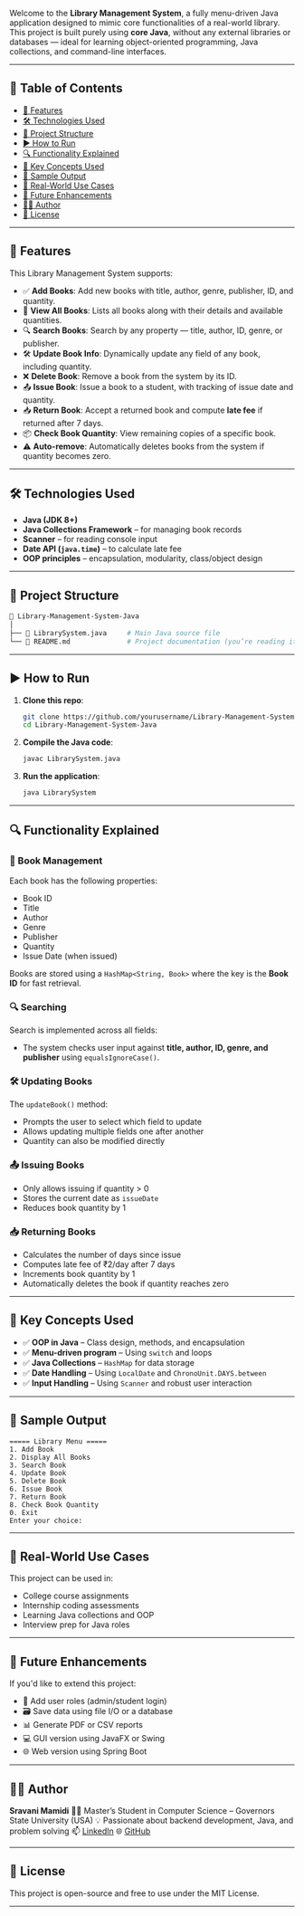 Welcome to the **Library Management System**, a fully menu-driven Java application designed to mimic core functionalities of a real-world library. This project is built purely using **core Java**, without any external libraries or databases — ideal for learning object-oriented programming, Java collections, and command-line interfaces.

---

## 🧾 Table of Contents

- [📌 Features](#-features)
- [🛠 Technologies Used](#-technologies-used)
- [📂 Project Structure](#-project-structure)
- [▶️ How to Run](#-how-to-run)
- [🔍 Functionality Explained](#-functionality-explained)
- [🧠 Key Concepts Used](#-key-concepts-used)
- [📸 Sample Output](#-sample-output)
- [🎯 Real-World Use Cases](#-real-world-use-cases)
- [🚀 Future Enhancements](#-future-enhancements)
- [👩‍💻 Author](#-author)
- [📄 License](#-license)

---

## 📌 Features

This Library Management System supports:

- ✅ **Add Books**: Add new books with title, author, genre, publisher, ID, and quantity.
- 📘 **View All Books**: Lists all books along with their details and available quantities.
- 🔍 **Search Books**: Search by any property — title, author, ID, genre, or publisher.
- 🛠 **Update Book Info**: Dynamically update any field of any book, including quantity.
- ❌ **Delete Book**: Remove a book from the system by its ID.
- 📤 **Issue Book**: Issue a book to a student, with tracking of issue date and quantity.
- 📥 **Return Book**: Accept a returned book and compute **late fee** if returned after 7 days.
- 📦 **Check Book Quantity**: View remaining copies of a specific book.
- ⚠️ **Auto-remove**: Automatically deletes books from the system if quantity becomes zero.

---

## 🛠 Technologies Used

- **Java (JDK 8+)**
- **Java Collections Framework** – for managing book records
- **Scanner** – for reading console input
- **Date API (`java.time`)** – to calculate late fee
- **OOP principles** – encapsulation, modularity, class/object design

---

## 📂 Project Structure

```bash
📁 Library-Management-System-Java
│
├── 📄 LibrarySystem.java     # Main Java source file
└── 📄 README.md              # Project documentation (you’re reading it!)
````

---

## ▶️ How to Run

1. **Clone this repo**:

   ```bash
   git clone https://github.com/yourusername/Library-Management-System-Java.git
   cd Library-Management-System-Java
   ```

2. **Compile the Java code**:

   ```bash
   javac LibrarySystem.java
   ```

3. **Run the application**:

   ```bash
   java LibrarySystem
   ```

---

## 🔍 Functionality Explained

### 📘 Book Management

Each book has the following properties:

* Book ID
* Title
* Author
* Genre
* Publisher
* Quantity
* Issue Date (when issued)

Books are stored using a `HashMap<String, Book>` where the key is the **Book ID** for fast retrieval.

### 🔍 Searching

Search is implemented across all fields:

* The system checks user input against **title, author, ID, genre, and publisher** using `equalsIgnoreCase()`.

### 🛠 Updating Books

The `updateBook()` method:

* Prompts the user to select which field to update
* Allows updating multiple fields one after another
* Quantity can also be modified directly

### 📤 Issuing Books

* Only allows issuing if quantity > 0
* Stores the current date as `issueDate`
* Reduces book quantity by 1

### 📥 Returning Books

* Calculates the number of days since issue
* Computes late fee of ₹2/day after 7 days
* Increments book quantity by 1
* Automatically deletes the book if quantity reaches zero

---

## 🧠 Key Concepts Used

* ✅ **OOP in Java** – Class design, methods, and encapsulation
* ✅ **Menu-driven program** – Using `switch` and loops
* ✅ **Java Collections** – `HashMap` for data storage
* ✅ **Date Handling** – Using `LocalDate` and `ChronoUnit.DAYS.between`
* ✅ **Input Handling** – Using `Scanner` and robust user interaction

---

## 📸 Sample Output

```
===== Library Menu =====
1. Add Book
2. Display All Books
3. Search Book
4. Update Book
5. Delete Book
6. Issue Book
7. Return Book
8. Check Book Quantity
0. Exit
Enter your choice:
```

---

## 🎯 Real-World Use Cases

This project can be used in:

* College course assignments
* Internship coding assessments
* Learning Java collections and OOP
* Interview prep for Java roles

---

## 🚀 Future Enhancements

If you'd like to extend this project:

* 🔐 Add user roles (admin/student login)
* 🗃 Save data using file I/O or a database
* 📊 Generate PDF or CSV reports
* 💻 GUI version using JavaFX or Swing
* 🌐 Web version using Spring Boot

---

## 👩‍💻 Author

**Sravani Mamidi**
👩‍🎓 Master’s Student in Computer Science – Governors State University (USA)
💡 Passionate about backend development, Java, and problem solving
📫 [LinkedIn](https://www.linkedin.com/in/sravani-mamidi)
🌐 [GitHub](https://github.com/SRAVANI-HUB-07)

---

## 📄 License

This project is open-source and free to use under the MIT License.

---
